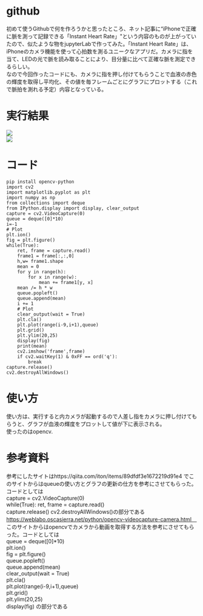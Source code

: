 # github
初めて使うGithubで何を作ろうかと思ったところ、ネット記事に“iPhoneで正確に脈を測って記録できる「Instant Heart Rate」"という内容のものが上がっていたので、似たような物をjupyterLabで作ってみた。「Instant Heart Rate」は、iPhoneのカメラ機能を使って心拍数を測るユニークなアプリだ。カメラに指を当て、LEDの光で脈を読み取ることにより、目分量に比べて正確な脈を測定できるらしい。  
なので今回作ったコードにも、カメラに指を押し付けてもらうことで血液の赤色の輝度を取得し平均化、その値を毎フレームごとにグラフにプロットする（これで脈拍を測れる予定）内容となっている。
# 実行結果

![](https://raw.github.com/wiki/macky1737/github/images/a.gif)  
![](https://raw.github.com/wiki/macky1737/github/images/b.gif)

# コード
```
pip install opencv-python
import cv2
import matplotlib.pyplot as plt
import numpy as np
from collections import deque
from IPython.display import display, clear_output
capture = cv2.VideoCapture(0)
queue = deque([0]*10)
i=-1
# Plot
plt.ion()
fig = plt.figure()
while(True):
    ret, frame = capture.read()
    frame1 = frame[:,:,0]
    h,w= frame1.shape
    mean = 0
    for y in range(h):
        for x in range(w):
            mean += frame1[y, x]
    mean /= h * w
    queue.popleft()
    queue.append(mean)
    i += 1
    # Plot
    clear_output(wait = True)
    plt.cla()
    plt.plot(range(i-9,i+1),queue)
    plt.grid()
    plt.ylim(20,25)
    display(fig) 
    print(mean)
    cv2.imshow('frame',frame)
    if cv2.waitKey(1) & 0xFF == ord('q'):
        break
capture.release()
cv2.destroyAllWindows()
```
# 使い方
使い方は、実行すると内カメラが起動するので人差し指をカメラに押し付けてもらうと、グラフが血液の輝度をプロットして値が下に表示される。  
使ったのはopencv.
# 参考資料
参考にしたサイトはhttps://qiita.com/iton/items/89dfdf3e1672219d91e4
 でこのサイトからはqueueの使い方とグラフの更新の仕方を参考にさせてもらった。コードとしては  
 capture = cv2.VideoCapture(0)  
 while(True):
    ret, frame = capture.read()  
 capture.release()
cv2.destroyAllWindows()の部分である  
https://weblabo.oscasierra.net/python/opencv-videocapture-camera.html　
このサイトからはopencvでカメラから動画を取得する方法を参考にさせてもらった。コードとしては  
queue = deque([0]*10)  
plt.ion()  
fig = plt.figure()  
queue.popleft()  
    queue.append(mean)  
clear_output(wait = True)  
    plt.cla()  
    plt.plot(range(i-9,i+1),queue)  
    plt.grid()  
    plt.ylim(20,25)  
    display(fig) の部分である
